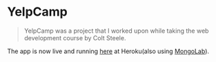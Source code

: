 # YelpCamp 
>YelpCamp was a project that I worked upon while taking the web development course by Colt Steele.

The app is now live and running [here](https://intense-citadel-27480.herokuapp.com/) at Heroku(also using [MongoLab](https://mlab.com/)).
